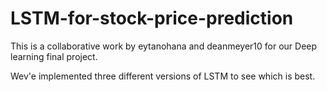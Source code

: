 # LSTM-for-stock-price-prediction

This is a collaborative work by eytanohana and deanmeyer10 for our Deep learning final project.

Wev'e implemented three different versions of LSTM to see which is best.
